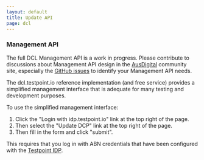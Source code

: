 ```yaml
---
layout: default
title: Update API
page: dcl
---
```


### Management API

The full DCL Management API is a work in progress. Please contribute to discussions about Management API design in the [AusDigital](http://ausdigital.org/) community site, especially the [GitHub issues](https://github.com/ausdigital/ausdigital-dcl/issues) to identify your Management API needs.

The dcl.testpoint.io reference implementation (and free service) provides a simplified management interface that is adequate for many testing and development purposes.

To use the simplified management interface:

1. Click the "Login with idp.testpoint.io" link at the top right of the page.
2. Then select the "Update DCP" link at the top right of the page.
3. Then fill in the form and click "submit".

This requires that you log in with ABN credentials that have been configured with the [Testpoint IDP](http://testpoint.io/idp.html).